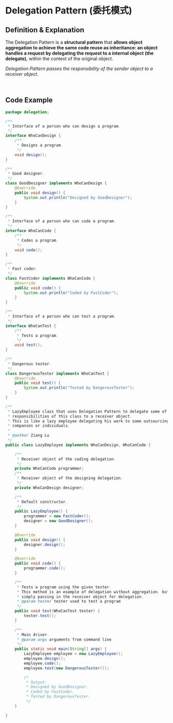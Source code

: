 # Delegation Pattern (委托模式)

## Definition & Explanation

The Delegation Pattern is a **structural pattern** that **allows object aggregation to achieve the same code reuse as inheritance: an object handles a request by delegating the request to a internal object (the delegate)**, within the context of the original object.

*Delegation Pattern passes the responsibility of the sender object to a receiver object.*

<br>

## Code Example

```java
package delegation;

/**
 * Interface of a person who can design a program.
 */
interface WhoCanDesign {
    /**
     * Designs a program.
     */
    void design();
}

/**
 * Good designer.
 */
class GoodDesigner implements WhoCanDesign {
    @Override
    public void design() {
        System.out.println("Designed by GoodDesigner");
    }
}

/**
 * Interface of a person who can code a program.
 */
interface WhoCanCode {
    /**
     * Codes a program.
     */
    void code();
}

/**
 * Fast coder.
 */
class FastCoder implements WhoCanCode {
    @Override
    public void code() {
        System.out.println("Coded by FastCoder");
    }
}

/**
 * Interface of a person who can test a program.
 */
interface WhoCanTest {
    /**
     * Tests a program.
     */
    void test();
}

/**
 * Dangerous tester.
 */
class DangerousTester implements WhoCanTest {
    @Override
    public void test() {
        System.out.println("Tested by DangerousTester");
    }
}

/**
 * LazyEmployee class that uses Delegation Pattern to delegate some of the
 * responsibilities of this class to a receiver object.
 * This is like a lazy employee delegating his work to some outsourcing
 * companies or individuals.
 *
 * @author Ziang Lu
 */
public class LazyEmployee implements WhoCanDesign, WhoCanCode {

    /**
     * Receiver object of the coding delegation.
     */
    private WhoCanCode programmer;
    /**
     * Receiver object of the designing delegation.
     */
    private WhoCanDesign designer;

    /**
     * Default constructor.
     */
    public LazyEmployee() {
        programmer = new FastCoder();
        designer = new GoodDesigner();
    }

    @Override
    public void design() {
        designer.design();
    }

    @Override
    public void code() {
        programmer.code();
    }

    /**
     * Tests a program using the given tester.
     * This method is an example of delegation without aggregation, but by
     * simply passing in the receiver object for delegation.
     * @param tester tester used to test a program
     */
    public void test(WhoCanTest tester) {
        tester.test();
    }

    /**
     * Main driver.
     * @param args arguments from command line
     */
    public static void main(String[] args) {
        LazyEmployee employee = new LazyEmployee();
        employee.design();
        employee.code();
        employee.test(new DangerousTester());

        /*
         * Output:
         * Designed by GoodDesigner.
         * Coded by FastCoder.
         * Tested by DangerousTester.
         */
    }

}

```

